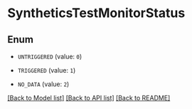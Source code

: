 # SyntheticsTestMonitorStatus

## Enum


* `UNTRIGGERED` (value: `0`)

* `TRIGGERED` (value: `1`)

* `NO_DATA` (value: `2`)


[[Back to Model list]](../README.md#documentation-for-models) [[Back to API list]](../README.md#documentation-for-api-endpoints) [[Back to README]](../README.md)


